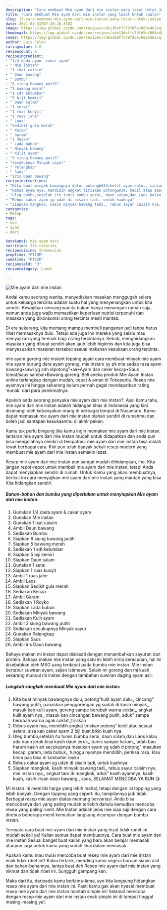```yaml
---
description: "Cara membuat Mie ayam dari mie instan yang lezat Untuk Jualan"
title: "Cara membuat Mie ayam dari mie instan yang lezat Untuk Jualan"
slug: 13-cara-membuat-mie-ayam-dari-mie-instan-yang-lezat-untuk-jualan
date: 2021-01-31T07:28:20.850Z
image: https://img-global.cpcdn.com/recipes/cde136effc79fd5e/680x482cq70/mie-ayam-dari-mie-instan-foto-resep-utama.jpg
thumbnail: https://img-global.cpcdn.com/recipes/cde136effc79fd5e/680x482cq70/mie-ayam-dari-mie-instan-foto-resep-utama.jpg
cover: https://img-global.cpcdn.com/recipes/cde136effc79fd5e/680x482cq70/mie-ayam-dari-mie-instan-foto-resep-utama.jpg
author: Luis Colon
ratingvalue: 3.8
reviewcount: 6
recipeingredient:
- "1/4 dada ayam  cakar ayam"
- " Mie instan"
- "1 ikat caisim"
- " Daun bawang"
- " Bumbu"
- "8 siung bawang putih"
- "5 bawang merah"
- "1 sdt ketumbar"
- "5 biji kemiri"
- " Daun salam"
- "1 serai"
- "1 ruas kunyit"
- "1 ruas jahe"
- " Laos"
- "Sedikit gula merah"
- " Kecap"
- " Garam"
- "1 Royko"
- " Lada bubuk"
- " Minyak bawang"
- " Kulit ayam"
- "3 siung bawang putih"
- "secukupnya Minyak sayur"
- " Pelengkap"
- " Saos"
- "iris Daun bawang"
recipeinstructions:
- "Kita buat minyak bawangnya dulu, potong&#34;kulit ayam dulu,, cincang&#34; bawang putih, panaskan penggorengan yg sudah di kasih minyak,, masuk kan kulit ayam, goreng sampe berubah warna coklat,, angkat kulit ayam nya,, masuk kan cincangan bawang putih, aduk&#34; sampe berubah warna agak coklat,,tiriskan"
- "Rebus ayam nya, mendidih angkat tiriskan potong&#34; kecil atau sesuai selera, sisa kan cakar ayam 2 biji buat bikin kuah nya"
- "Uleg bumbu,setelah itu tumis bumbu serai, daun salam,dan Laos kalau ada daun jeruk bisa kasih daun jeruk,, tumis sampai harum,, udah bau harum kasih air secukupnya masukan ayam yg udah d potong&#34; masukan kecap, garam, lada bubuk,, tunggu nyampe mendidih, periksa rasa, klau blom pas bisa di tambahin royko"
- "Rebus cakar ayam yg udah di sisain tadi, untuk kuahnya"
- "Siapkan mangkok, kasih minyak bawang tadi,, rebus sayur caisim nya, mie instan nya,, angkat taro di mangkok, aduk&#34; kasih ayamnya, kasih kuah, kasih irisan daun bawang,, saos, SELAMAT MENCOBA YA BUN 😘"
categories:
- Resep
tags:
- mie
- ayam
- dari

katakunci: mie ayam dari 
nutrition: 278 calories
recipecuisine: Indonesian
preptime: "PT19M"
cooktime: "PT42M"
recipeyield: "3"
recipecategory: Lunch

---
```



![Mie ayam dari mie instan](https://img-global.cpcdn.com/recipes/cde136effc79fd5e/680x482cq70/mie-ayam-dari-mie-instan-foto-resep-utama.jpg)

Andai kamu seorang wanita, menyediakan masakan menggugah selera untuk keluarga tercinta adalah suatu hal yang menyenangkan untuk kita sendiri. Kewajiban seorang  wanita bukan hanya menangani rumah saja, namun anda juga wajib memastikan keperluan nutrisi terpenuhi dan masakan yang dikonsumsi orang tercinta mesti mantab.

Di era  sekarang, kita memang mampu membeli panganan jadi tanpa harus ribet memasaknya dulu. Tetapi ada juga lho mereka yang selalu mau menyajikan yang terenak bagi orang tercintanya. Sebab, menghidangkan masakan yang dibuat sendiri akan jauh lebih higienis dan kita juga bisa menyesuaikan masakan tersebut sesuai makanan kesukaan orang tercinta. 

mie ayam goreng mie instant topping ayam cara membuat minyak mie ayam mie ayam burung dara ayam goreng. mie instan( sy pk mie sedap rasa ayam bawang•sawi yg sdh dipotong²•air•Ayam dan ceker kecap•Saus tomat/saus sambal•Bawang goreng. Beli aneka produk Mie Ayam Instan online terlengkap dengan mudah, cepat &amp; aman di Tokopedia. Resep mie ayamnya ini hingga sekarang belum pernah gagal mendapatkan rating &#39;eunak&#39; dari para penikmatnya.

Apakah anda seorang penyuka mie ayam dari mie instan?. Asal kamu tahu, mie ayam dari mie instan adalah hidangan khas di Indonesia yang kini disenangi oleh kebanyakan orang di berbagai tempat di Nusantara. Kamu dapat memasak mie ayam dari mie instan olahan sendiri di rumahmu dan boleh jadi santapan kesukaanmu di akhir pekan.

Kamu tak perlu bingung jika kamu ingin memakan mie ayam dari mie instan, lantaran mie ayam dari mie instan mudah untuk didapatkan dan anda pun bisa mengolahnya sendiri di tempatmu. mie ayam dari mie instan bisa diolah lewat berbagai cara. Kini pun telah banyak sekali resep modern yang membuat mie ayam dari mie instan semakin lezat.

Resep mie ayam dari mie instan pun sangat mudah dihidangkan, lho. Kita jangan repot-repot untuk membeli mie ayam dari mie instan, tetapi Anda dapat menyiapkan sendiri di rumah. Untuk Kamu yang akan membuatnya, berikut ini cara menyajikan mie ayam dari mie instan yang mantab yang bisa Kita hidangkan sendiri.

<!--inarticleads1-->

##### Bahan-bahan dan bumbu yang diperlukan untuk menyiapkan Mie ayam dari mie instan:

1. Gunakan 1/4 dada ayam &amp; cakar ayam
1. Gunakan  Mie instan
1. Gunakan 1 ikat caisim
1. Ambil  Daun bawang
1. Sediakan  Bumbu
1. Siapkan 8 siung bawang putih
1. Siapkan 5 bawang merah
1. Sediakan 1 sdt ketumbar
1. Siapkan 5 biji kemiri
1. Siapkan  Daun salam
1. Gunakan 1 serai
1. Siapkan 1 ruas kunyit
1. Ambil 1 ruas jahe
1. Ambil  Laos
1. Siapkan Sedikit gula merah
1. Sediakan  Kecap
1. Ambil  Garam
1. Sediakan 1 Royko
1. Siapkan  Lada bubuk
1. Sediakan  Minyak bawang
1. Sediakan  Kulit ayam
1. Ambil 3 siung bawang putih
1. Sediakan secukupnya Minyak sayur
1. Gunakan  Pelengkap
1. Siapkan  Saos
1. Ambil iris Daun bawang


Bahaya makan mi instan dapat disiasati dengan menambahkan sayuran dan protein. Bahaya makan mie instan yang satu ini lebih mirip keracunan, hal ini disebabkan oleh MSG yang terdapat pada bumbu mie instan. Mie instan bertabur suwiran ayam, sajian istimewa. Selain mi goreng dan mi kuah, sekarang muncul mi instan dengan tambahan suwiran daging ayam asli. 

<!--inarticleads2-->

##### Langkah-langkah membuat Mie ayam dari mie instan:

1. Kita buat minyak bawangnya dulu, potong&#34;kulit ayam dulu,, cincang&#34; bawang putih, panaskan penggorengan yg sudah di kasih minyak,, masuk kan kulit ayam, goreng sampe berubah warna coklat,, angkat kulit ayam nya,, masuk kan cincangan bawang putih, aduk&#34; sampe berubah warna agak coklat,,tiriskan
1. Rebus ayam nya, mendidih angkat tiriskan potong&#34; kecil atau sesuai selera, sisa kan cakar ayam 2 biji buat bikin kuah nya
1. Uleg bumbu,setelah itu tumis bumbu serai, daun salam,dan Laos kalau ada daun jeruk bisa kasih daun jeruk,, tumis sampai harum,, udah bau harum kasih air secukupnya masukan ayam yg udah d potong&#34; masukan kecap, garam, lada bubuk,, tunggu nyampe mendidih, periksa rasa, klau blom pas bisa di tambahin royko
1. Rebus cakar ayam yg udah di sisain tadi, untuk kuahnya
1. Siapkan mangkok, kasih minyak bawang tadi,, rebus sayur caisim nya, mie instan nya,, angkat taro di mangkok, aduk&#34; kasih ayamnya, kasih kuah, kasih irisan daun bawang,, saos, SELAMAT MENCOBA YA BUN 😘


Mi instan ini memiliki harga yang lebih mahal, tetapi dengan isi topping yang lebih banyak. Dengan topping yang seperti itu, tampilannya jadi tidak. Berbagai resep mie ayam diatas memang bervariasi. Anda bisa mencobanya dari yang paling mudah terlebih dahulu kemudian mencoba resep yang paling rumit. Mie Instan adalah jenis mie siap saji dengan cara direbus beberapa menit kemudian langsung dicampur dengan bumbu instan. 

Ternyata cara buat mie ayam dari mie instan yang lezat tidak rumit ini mudah sekali ya! Kalian semua dapat membuatnya. Cara buat mie ayam dari mie instan Sesuai banget buat kalian yang baru akan belajar memasak ataupun juga untuk kamu yang sudah lihai dalam memasak.

Apakah kamu mau mulai mencoba buat resep mie ayam dari mie instan enak tidak ribet ini? Kalau tertarik, mending kamu segera buruan siapin alat dan bahan-bahannya, lantas buat deh Resep mie ayam dari mie instan yang nikmat dan tidak ribet ini. Sungguh gampang kan. 

Maka dari itu, daripada kamu berlama-lama, ayo kita langsung hidangkan resep mie ayam dari mie instan ini. Pasti kamu gak akan nyesel membuat resep mie ayam dari mie instan mantab simple ini! Selamat mencoba dengan resep mie ayam dari mie instan enak simple ini di tempat tinggal masing-masing,ya!.

